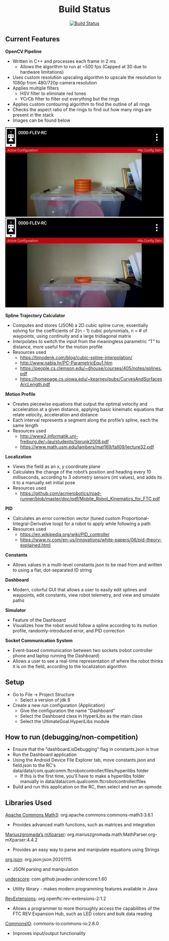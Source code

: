 <h1 align="center">Build Status</h1>
<p align="center">
<a href="https://travis-ci.com/Alpheron/HyperionFTC"><img alt="Build Status" src="https://travis-ci.com/Hyperion-9614/UltimateGoal.svg?token=mfjmzBAuLfxQsS9xKwRc&branch=master"></a>

<h2>Current Features</h2>

<b>OpenCV Pipeline</b>
* Written in C++ and processes each frame in 2 ms
    * Allows the algorithm to run at ~500 fps (Capped at 30 due to hardware limitations)
* Uses custom resolution upscaling algorithm to upscale the resolution to 1080p from 480/720p camera resolution
* Applies multiple filters
    * HSV filter to eliminate red tones
    * YCrCb filter to filter out everything but the rings
* Applies custom contouring algorithm to find the outline of all rings
* Checks the aspect ratio of the rings to find out how many rings are present in the stack
* Images can be found below
<p align="center">
    <img src="doc/image/FourStack.png" />
    <img src="doc/image/SingleStack.png" />
</p>

<b>Spline Trajectory Calculator</b>
* Computes and stores (JSON) a 2D cubic spline curve, essentially solving for the coefficients of 2(n - 1) cubic polynomials, n = # of waypoints, using continuity and a large tridiagonal matrix
* Interpolates to switch the input from the meaningless parametric “T” to distance, more useful for the motion profile
* Resources used
    * https://timodenk.com/blog/cubic-spline-interpolation/
    * http://www.nabla.hr/PC-ParametricEqu1.htm
    * https://people.cs.clemson.edu/~dhouse/courses/405/notes/splines.pdf
    * https://homepage.cs.uiowa.edu/~kearney/pubs/CurvesAndSurfacesArcLength.pdf
    
<b>Motion Profile</b>
* Creates piecewise equations that output the optimal velocity and acceleration at a given distance, applying basic kinematic equations that relate velocity, acceleration and distance
* Each interval represents a segment along the profile’s spline, each the same length
* Resources used
    * http://www2.informatik.uni-freiburg.de/~lau/students/Sprunk2008.pdf
    * https://www.math.usm.edu/lambers/mat169/fall09/lecture32.pdf
    
<b>Localization</b>
* Views the field as an x, y coordinate plane
* Calculates the change of the robot’s position and heading every 10 milliseconds, according to 3 odometry sensors (int values), and adds its it to a manually set initial pose
* Resources used
    * https://github.com/acmerobotics/road-runner/blob/master/doc/pdf/Mobile_Robot_Kinematics_for_FTC.pdf
    
<b>PID</b>
* Calculates an error correction vector (tuned custom Proportional-Integral-Derivative loop) for a robot to apply while following a path
* Resources used
    * https://en.wikipedia.org/wiki/PID_controller
    * https://www.ni.com/en-us/innovations/white-papers/06/pid-theory-explained.html
    
<b>Constants</b>
* Allows values in a multi-level constants.json to be read from and written to using a flat, dot-separated ID string

<b>Dashboard</b>
* Modern, colorful GUI that allows a user to easily edit splines and waypoints, edit constants, view robot telemetry, and view and simulate paths

<b>Simulator</b>
* Feature of the Dashboard
* Visualizes how the robot would follow a spline according to its motion profile, randomly-introduced error, and PID correction

<b>Socket Communication System</b>
* Event-based communication between two sockets (robot controller phone and laptop running the Dashboard)
* Allows a user to see a real-time representation of where the robot thinks it is on the field, according to the localization algorithm

<h2>Setup</h2>

* Go to File -> Project Structure
    * Select a version of jdk 8
* Create a new run configuration (Application)
    * Give the configuration the name "Dashboard"
    * Select the Dashboard class in HyperiLibs as the main class
    * Select the UltimateGoal.HyperiLibs module

<h2>How to run (debugging/non-competition)</h2>

* Ensure that the "dashboard.isDebugging" flag in constants.json is true
* Run the Dashboard application
* Using the Android Device File Explorer tab, move constants.json and field.json to
  the RC's data/data/com.qualcomm.ftcrobotcontroller/files/hyperilibs folder
  * If this is the first time, you'll have to make a hyperilibs folder manually in
    data/data/com.qualcomm.ftcrobotcontroller/files 
* Build and run this application on the RC, then select and run an opmode

<h2>Libraries Used</h2>

<u>Apache Commons Math3</u>: org.apache.commons:commons-math3:3.6.1
* Provides advanced math functions, such as matrices and integration

<u>Mariuszgromada’s mXparser</u>: org.mariuszgromada.math:MathParser.org-mXparser:4.4.2
* Provides an easy way to parse and manipulate equations using Strings

<u>org.json</u>: org.json:json:20201115
* JSON parsing and manipulation

<u>underscore</u>: com.github.javadev:underscore:1.60
* Utility library - makes modern programming features available in Java

<u>RevExtensions</u>: org.openftc:rev-extensions-2:1.2
* Allows a programmer to more thoroughly access the capabilities of the FTC REV Expansion Hub, such as LED colors and bulk data reading

<u>CommonsIO</u>: commons-io:commons-io:2.8.0
* Improves input/output functionality
